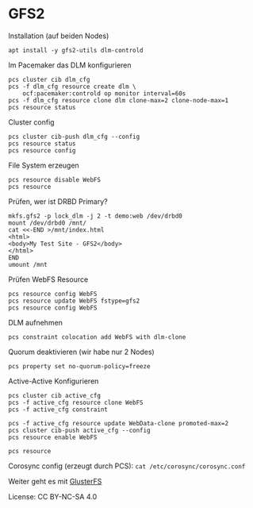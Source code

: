 # GFS2

Installation (auf beiden Nodes)

```shell
apt install -y gfs2-utils dlm-controld
```

Im Pacemaker das DLM konfigurieren

```shell
pcs cluster cib dlm_cfg
pcs -f dlm_cfg resource create dlm \
    ocf:pacemaker:controld op monitor interval=60s
pcs -f dlm_cfg resource clone dlm clone-max=2 clone-node-max=1
pcs resource status
```

Cluster config

```shell
pcs cluster cib-push dlm_cfg --config
pcs resource status
pcs resource config
```

File System erzeugen

```shell
pcs resource disable WebFS
pcs resource
```

Prüfen, wer ist DRBD Primary?

```shell
mkfs.gfs2 -p lock_dlm -j 2 -t demo:web /dev/drbd0
mount /dev/drbd0 /mnt/
cat <<-END >/mnt/index.html
<html>
<body>My Test Site - GFS2</body>
</html>
END
umount /mnt
```

Prüfen WebFS Resource

```shell
pcs resource config WebFS
pcs resource update WebFS fstype=gfs2
pcs resource config WebFS
```

DLM aufnehmen

```shell
pcs constraint colocation add WebFS with dlm-clone
```

Quorum deaktivieren (wir habe nur 2 Nodes)

```shell
pcs property set no-quorum-policy=freeze
```

Active-Active Konfigurieren

```shell
pcs cluster cib active_cfg
pcs -f active_cfg resource clone WebFS
pcs -f active_cfg constraint
```

```shell
pcs -f active_cfg resource update WebData-clone promoted-max=2
pcs cluster cib-push active_cfg --config
pcs resource enable WebFS
```

```shell
pcs resource
```

Corosync config (erzeugt durch PCS): `cat /etc/corosync/corosync.conf`

Weiter geht es mit [GlusterFS](../10_GlusterFS)

License: CC BY-NC-SA 4.0
